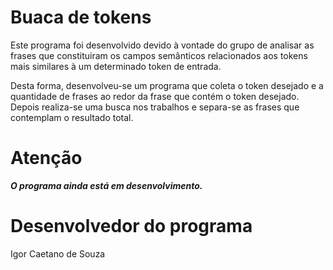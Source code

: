 # Buaca de tokens

Este programa foi desenvolvido devido à vontade do grupo de analisar as frases que constituiram os campos semânticos relacionados aos tokens mais similares à um determinado token de entrada.

Desta forma, desenvolveu-se um programa que coleta o token desejado e a quantidade de frases ao redor da frase que contém o token desejado. Depois realiza-se uma busca nos trabalhos e separa-se as frases que contemplam o resultado total.

# Atenção
***O programa ainda está em desenvolvimento.***

# Desenvolvedor do programa
Igor Caetano de Souza
